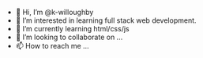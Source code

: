 - 👋 Hi, I’m @k-willoughby
- 👀 I’m interested in learning full stack web development.
- 🌱 I’m currently learning html/css/js
- 💞️ I’m looking to collaborate on ...
- 📫 How to reach me ...

<!---
k-willoughby/k-willoughby is a ✨ special ✨ repository because its `README.md` (this file) appears on your GitHub profile.
You can click the Preview link to take a look at your changes.
--->
